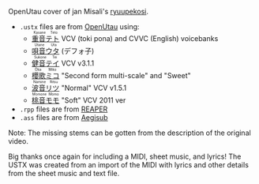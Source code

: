 OpenUtau cover of jan Misali's [ryuupekosi](https://youtu.be/7KwGABMjpMU).

- `.ustx` files are from [OpenUtau](https://github.com/stakira/OpenUtau) using:
   - <ruby>[重音テト](http://kasaneteto.jp)<rp> (</rp><rt>Kasane Teto</rt><rp>)</rp></ruby> VCV (toki pona) and CVVC (English) voicebanks
   - <ruby>[唄音ウタ](http://utau2008.blog47.fc2.com)<rp> (</rp><rt>Utane Uta</rt><rp>)</rp></ruby> (デフォ子)
   - <ruby>[健音テイ](http://www.usamimi.info/~scottei/index.html)<rp> (</rp><rt>Sukone Tei</rt><rp>)</rp></ruby> VCV v3.1.1
   - <ruby>[櫻歌ミコ](https://miko35.info)<rp> (</rp><rt>Ōka Miko</rt><rp>)</rp></ruby> "Second form multi-scale" and "Sweet"
   - <ruby>[波音リツ](http://www.canon-voice.com)<rp> (</rp><rt>Namine Ritsu</rt><rp>)</rp></ruby> "Normal" VCV v1.5.1
   - <ruby>[桃音モモ](https://momonemomo.com)<rp> (</rp><rt>Momone Momo</rt><rp>)</rp></ruby> "Soft" VCV 2011 ver
- `.rpp` files are from [REAPER](https://www.reaper.fm)
- `.ass` files are from [Aegisub](https://github.com/Aegisub/Aegisub)

Note: The missing stems can be gotten from the description of the original video.

Big thanks once again for including a MIDI, sheet music, and lyrics! The USTX was created from an import of the MIDI with lyrics and other details from the sheet music and text file.
